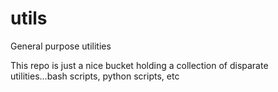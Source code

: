 # utils
General purpose utilities

This repo is just a nice bucket holding a collection of disparate utilities...bash scripts, python scripts, etc
